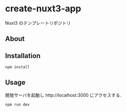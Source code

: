 # create-nuxt3-app

Nuxt3 のテンプレートリポジトリ

## About

## Installation

```bash
npm install
```

## Usage

開発サーバを起動し http://localhost:3000 にアクセスする.

```bash
npm run dev
```
